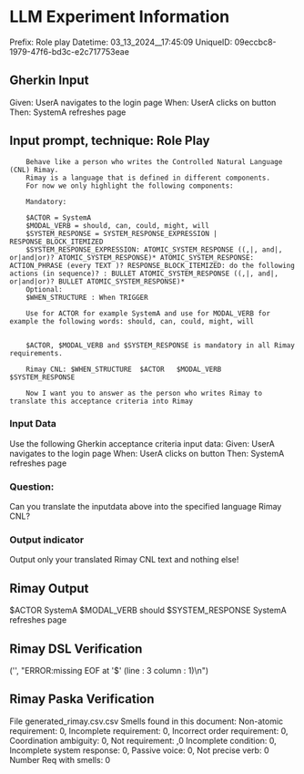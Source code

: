 
# LLM Experiment Information
Prefix:   Role play
Datetime: 03_13_2024__17:45:09
UniqueID: 09eccbc8-1979-47f6-bd3c-e2c717753eae

        

## Gherkin Input
Given: UserA navigates to the login page
When: UserA clicks on button
Then: SystemA refreshes page

    



## Input prompt, technique: Role Play


        Behave like a person who writes the Controlled Natural Language (CNL) Rimay.
        Rimay is a language that is defined in different components. 
        For now we only highlight the following components:

        Mandatory:

        $ACTOR = SystemA
        $MODAL_VERB = should, can, could, might, will
        $SYSTEM_RESPONSE = SYSTEM_RESPONSE_EXPRESSION | RESPONSE_BLOCK_ITEMIZED 
        $SYSTEM_RESPONSE_EXPRESSION: ATOMIC_SYSTEM_RESPONSE ((,|, and|, or|and|or)? ATOMIC_SYSTEM_RESPONSE)* ATOMIC_SYSTEM_RESPONSE: ACTION_PHRASE (every TEXT )? RESPONSE_BLOCK_ITEMIZED: do the following actions (in sequence)? : BULLET ATOMIC_SYSTEM_RESPONSE ((,|, and|, or|and|or)? BULLET ATOMIC_SYSTEM_RESPONSE)*
        Optional:
        $WHEN_STRUCTURE : When TRIGGER

        Use for ACTOR for example SystemA and use for MODAL_VERB for example the following words: should, can, could, might, will


        $ACTOR, $MODAL_VERB and $SYSTEM_RESPONSE is mandatory in all Rimay requirements.

        Rimay CNL: $WHEN_STRUCTURE  $ACTOR   $MODAL_VERB     $SYSTEM_RESPONSE

        Now I want you to answer as the person who writes Rimay to translate this acceptance criteria into Rimay

        

### Input Data
Use the following Gherkin acceptance criteria input data: 
Given: UserA navigates to the login page
When: UserA clicks on button
Then: SystemA refreshes page

### Question:
Can you translate the inputdata above into the specified language Rimay CNL?

### Output indicator
Output only your translated Rimay CNL text and nothing else!


## Rimay Output
$ACTOR SystemA $MODAL_VERB should $SYSTEM_RESPONSE SystemA refreshes page 
            


## Rimay DSL Verification
('', "ERROR:missing EOF at '$' (line : 3 column : 1)\n")

            


## Rimay Paska Verification

File generated_rimay.csv.csv
Smells found in this document: 
Non-atomic requirement: 0, Incomplete requirement: 0, Incorrect order requirement: 0, Coordination ambiguity: 0, Not requirement: ,0
Incomplete condition: 0, Incomplete system response: 0, Passive voice: 0, Not precise verb: 0
Number Req with smells: 0


            
